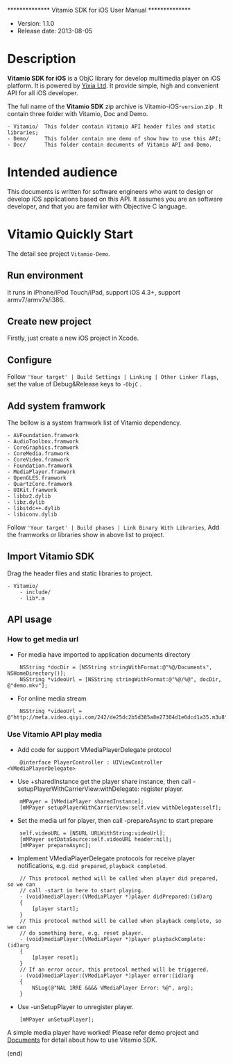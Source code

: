 ************** Vitamio SDK for iOS User Manual **************

* Version:				1.1.0
* Release date:			2013-08-05


# Description

**Vitamio SDK for iOS** is a ObjC library for develop multimedia player on iOS
platform. It is powered by [Yixia Ltd][d1]. It provide simple, high and
convenient API for all iOS developer.

The full name of the **Vitamio SDK** zip archive is Vitamio-iOS-`version`.zip .
It contain three folder with Vitamio, Doc and Demo.

>
	- Vitamio/	This folder contain Vitamio API header files and static libraries;
	- Demo/		This folder contain one demo of show how to use this API;
	- Doc/		This folder contain documents of Vitamio API and Demo.


# Intended audience

This documents is written for software engineers who want to design or develop
iOS applications based on this API. It assumes you are an software developer,
and that you are familiar with Objective C language.


# Vitamio Quickly Start

The detail see project `Vitamio-Demo`.

## Run environment

It runs in iPhone/iPod Touch/iPad, support iOS 4.3+, support armv7/armv7s/i386.

## Create new project

Firstly, just create a new iOS project in Xcode.

## Configure

Follow `'Your target' | Build Settings | Linking | Other Linker Flags`, set
the value of Debug&Release keys to `-ObjC` .

## Add system framwork

The bellow is a system framwork list of Vitamio dependency.

>
	- AVFoundation.framwork
	- AudioToolbox.framwork
	- CoreGraphics.framwork
	- CoreMedia.framwork
	- CoreVideo.framwork
	- Foundation.framwork
	- MediaPlayer.framwork
	- OpenGLES.framwork
	- QuartzCore.framwork
	- UIKit.framwork
	- libbz2.dylib
	- libz.dylib
	- libstdc++.dylib
	- libiconv.dylib

Follow `'Your target' | Build phases | Link Binary With Libraries`, Add the
framworks or libraries show in above list to project.

## Import Vitamio SDK

Drag the header files and static libraries to project.

	- Vitamio/
		- include/
		- lib*.a

## API usage

### How to get media url

- For media have imported to application documents directory

>
```Objc
	NSString *docDir = [NSString stringWithFormat:@"%@/Documents", NSHomeDirectory()];
    NSString *videoUrl = [NSString stringWithFormat:@"%@/%@", docDir, @"demo.mkv"];
```

- For online media stream

>
```Objc
    NSString *videoUrl = @"http://meta.video.qiyi.com/242/de25dc2b5d385a8e27304d1e6dcd1a35.m3u8"
```

### Use Vitamio API play media

- Add code for support VMediaPlayerDelegate protocol

>
```Objc
	@interface PlayerController : UIViewController <VMediaPlayerDelegate>
```

- Use +sharedInstance get the player share instance, then call
  -setupPlayerWithCarrierView:withDelegate: register player.

>
```Objc
	mMPayer = [VMediaPlayer sharedInstance];
	[mMPayer setupPlayerWithCarrierView:self.view withDelegate:self];
```

- Set the media url for player, then call -prepareAsync to start prepare

>
```Objc
	self.videoURL = [NSURL URLWithString:videoUrl];
    [mMPayer setDataSource:self.videoURL header:nil];
    [mMPayer prepareAsync];
```

- Implement VMediaPlayerDelegate protocols for receive player notifications,
  e.g. `did prepared`, `playback completed`.

>
```ObjC
	// This protocol method will be called when player did prepared, so we can
	// call -start in here to start playing.
	- (void)mediaPlayer:(VMediaPlayer *)player didPrepared:(id)arg
	{
		[player start];
	}
	// This protocol method will be called when playback complete, so we can
	// do something here, e.g. reset player.
	- (void)mediaPlayer:(VMediaPlayer *)player playbackComplete:(id)arg
	{
		[player reset];
	}
	// If an error occur, this protocol method will be triggered.
	- (void)mediaPlayer:(VMediaPlayer *)player error:(id)arg
	{
		NSLog(@"NAL 1RRE &&&& VMediaPlayer Error: %@", arg);
	}
```

- Use -unSetupPlayer to unregister player.

>
```Objc
	[mMPayer unSetupPlayer];
```

A simple media player have worked! Please refer demo project and
[Documents][A1] for detail about how to use Vitamio SDK.


[A1]: https://github.com/yixia/Vitamio-iOS/tree/master/Doc
[d1]: http://www.vitamio.org/en/


(end)
